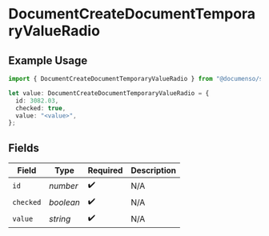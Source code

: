 # DocumentCreateDocumentTemporaryValueRadio

## Example Usage

```typescript
import { DocumentCreateDocumentTemporaryValueRadio } from "@documenso/sdk-typescript/models/operations";

let value: DocumentCreateDocumentTemporaryValueRadio = {
  id: 3082.03,
  checked: true,
  value: "<value>",
};
```

## Fields

| Field              | Type               | Required           | Description        |
| ------------------ | ------------------ | ------------------ | ------------------ |
| `id`               | *number*           | :heavy_check_mark: | N/A                |
| `checked`          | *boolean*          | :heavy_check_mark: | N/A                |
| `value`            | *string*           | :heavy_check_mark: | N/A                |